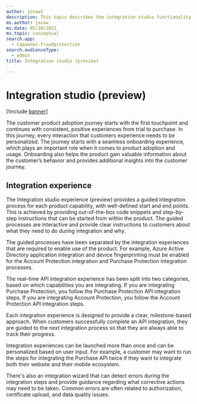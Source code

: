 ```yaml
---
author: josaw1
description: This topic describes the integration studio functionality in Dynamics 365 Fraud Protection.
ms.author: josaw
ms.date: 05/20/2021
ms.topic: conceptual
search.app: 
  - Capaedac-fraudprotection
search.audienceType:
  - admin
title: Integration studio (preview)

---
```


# Integration studio (preview)

[!include [banner](includes/preview-banner.md)]

The customer product adoption journey starts with the first touchpoint and continues with consistent, positive experiences from trial to purchase. In this journey, every interaction that customers experience needs to be personalized. The journey starts with a seamless onboarding experience, which plays an important role when it comes to product adoption and usage. Onboarding also helps the product gain valuable information about the customer’s behavior and provides additional insights into the customer journey.

## Integration experience

The Integration studio experience (preview) provides a guided integration process for each product capability, with well-defined start and end points. This is achieved by providing out-of-the-box code snippets and step-by-step instructions that can be started from within the product. The guided processes are interactive and provide clear instructions to customers about what they need to do during integration and why.

The guided processes have been separated by the integration experiences that are required to enable use of the product. For example, Azure Active Directory application integration and device fingerprinting must be enabled for the Account Protection integration and Purchase Protection integration processes.

The real-time API integration experience has been split into two categories, based on which capabilities you are integrating. If you are integrating Purchase Protection, you follow the Purchase Protection API integration steps. If you are integrating Account Protection, you follow the Account Protection API integration steps.

Each integration experience is designed to provide a clear, milestone-based approach. When customers successfully complete an API integration, they are guided to the next integration process so that they are always able to track their progress.

Integration experiences can be launched more than once and can be personalized based on user input. For example, a customer may want to run the steps for integrating the Purchase API twice if they want to integrate both their website and their mobile ecosystem.

There's also an integration wizard that can detect errors during the integration steps and provide guidance regarding what corrective actions may need to be taken. Common errors are often related to authorization, certificate upload, and data quality issues. 

